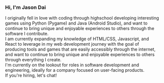 ### Hi, I'm Jason Dai

I originally fell in love with coding through highschool developing interesting games using Python (Pygame) and Java (Android Studio), and want to continue to bring unique and enjoyable experiences to others through the software I contribute.\
I am currently expanding my knowledge of HTML/CSS, Javascript, and React to leverage in my web development journey with the goal of producing tools and games that are easily accessibly through the internet, and want to continue to bring unique and enjoyable experiences to others through everything I create.\
I'm currently on the lookout for roles in software development and engineering, ideally for a company focused on user-facing products.\
If you're hiring, let's chat!


<!--
**jasond20/jasond20** is a ✨ _special_ ✨ repository because its `README.md` (this file) appears on your GitHub profile.

Here are some ideas to get you started:

- 🔭 I’m currently working on ...
- 🌱 I’m currently learning ...
- 👯 I’m looking to collaborate on ...
- 🤔 I’m looking for help with ...
- 💬 Ask me about ...
- 📫 How to reach me: ...
- 😄 Pronouns: ...
- ⚡ Fun fact: ...
-->
